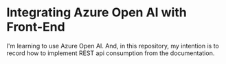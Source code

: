 # Integrating Azure Open AI with Front-End

I'm learning to use Azure Open AI. And, in this repository, my intention is to record how to implement REST api consumption from the documentation.